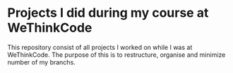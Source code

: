 # Projects I did during my course at WeThinkCode
This repository consist of all projects I worked on while I was at WeThinkCode. The purpose of this is to restructure, organise and minimize number of my branchs.
